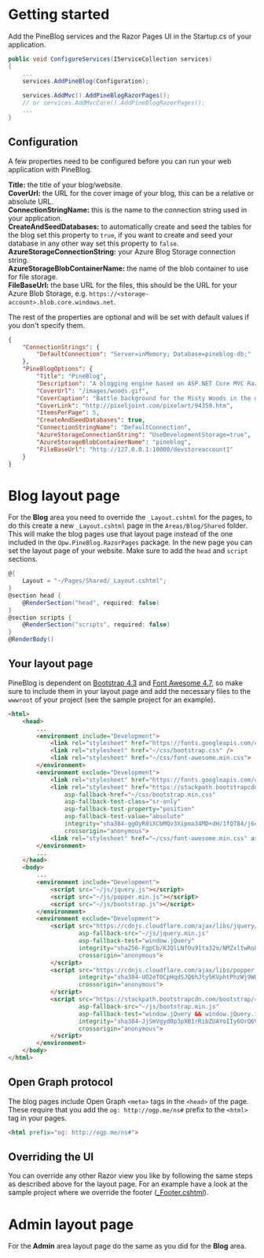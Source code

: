 # Getting started
Add the PineBlog services and the Razor Pages UI in the Startup.cs of your application.

``` csharp
public void ConfigureServices(IServiceCollection services)
{
    ...
    services.AddPineBlog(Configuration);
    
    services.AddMvc().AddPineBlogRazorPages();
    // or services.AddMvcCore().AddPineBlogRazorPages();
    ...
}
```

## Configuration
A few properties need to be configured before you can run your web application with PineBlog.

**Title:** the title of your blog/website.  
**CoverUrl:** the URL for the cover image of your blog, this can be a relative or absolute URL.  
**ConnectionStringName:** this is the name to the connection string used in your application.  
**CreateAndSeedDatabases:** to automatically create and seed the tables for the blog set this property to `true`, if you want to create and seed your database in any other way set this property to `false`.  
**AzureStorageConnectionString:** your Azure Blog Storage connection string.  
**AzureStorageBlobContainerName:** the name of the blob container to use for file storage.  
**FileBaseUrl:** the base URL for the files, this should be the URL for your Azure Blob Storage, e.g. `https://<storage-account>.blob.core.windows.net`.  

The rest of the properties are optional and will be set with default values if you don't specify them.

``` json
{
    "ConnectionStrings": {
        "DefaultConnection": "Server=inMemory; Database=pineblog-db;"
    },
    "PineBlogOptions": {
        "Title": "PineBlog",
        "Description": "A blogging engine based on ASP.NET Core MVC Razor Pages and Entity Framework Core",
        "CoverUrl": "/images/woods.gif",
        "CoverCaption": "Battle background for the Misty Woods in the game Shadows of Adam by Tim Wendorf",
        "CoverLink": "http://pixeljoint.com/pixelart/94359.htm",
        "ItemsPerPage": 5,
        "CreateAndSeedDatabases": true,
        "ConnectionStringName": "DefaultConnection",
        "AzureStorageConnectionString": "UseDevelopmentStorage=true",
        "AzureStorageBlobContainerName": "pineblog",
        "FileBaseUrl": "http://127.0.0.1:10000/devstoreaccount1"
    }
}
```

# Blog layout page
For the **Blog** area you need to override the `_Layout.cshtml` for the pages, to do this create a new `_Layout.cshtml` page in the `Areas/Blog/Shared` folder. This will make the blog pages use that layout page instead of the one included in the `Opw.PineBlog.RazorPages` package. 
In the new page you can set the layout page of your website. Make sure to add the `head` and `script` sections.

``` csharp
@{
    Layout = "~/Pages/Shared/_Layout.cshtml";
}
@section head {
    @RenderSection("head", required: false)
}
@section scripts {
    @RenderSection("scripts", required: false)
}
@RenderBody()
```

## Your layout page
PineBlog is dependent on [Bootstrap 4.3](https://getbootstrap.com/) and [Font Awesome 4.7](https://fontawesome.com/v4.7.0/), so make sure to include them in your layout page and add the necessary files to the `wwwroot` of your project (see the sample project for an example).

``` html
<html>
    <head>
        ...
        <environment include="Development">
            <link rel="stylesheet" href="https://fonts.googleapis.com/css?family=Open+Sans:400,700|Merriweather:700">
            <link rel="stylesheet" href="~/css/bootstrap.css" />
            <link rel="stylesheet" href="~/css/font-awesome.min.css">
        </environment>
        <environment exclude="Development">
            <link rel="stylesheet" href="https://fonts.googleapis.com/css?family=Open+Sans:400,700|Merriweather:700">
            <link rel="stylesheet" href="https://stackpath.bootstrapcdn.com/bootstrap/4.3.1/css/bootstrap.min.css"
                asp-fallback-href="~/css/bootstrap.min.css"
                asp-fallback-test-class="sr-only"
                asp-fallback-test-property="position"
                asp-fallback-test-value="absolute"
                integrity="sha384-ggOyR0iXCbMQv3Xipma34MD+dH/1fQ784/j6cY/iJTQUOhcWr7x9JvoRxT2MZw1T"
                crossorigin="anonymous">
            <link rel="stylesheet" href="~/css/font-awesome.min.css" asp-append-version="true">
        </environment>
        ...
    </head>
    <body>
        ...
        <environment include="Development">
            <script src="~/js/jquery.js"></script>
            <script src="~/js/popper.min.js"></script>
            <script src="~/js/bootstrap.js"></script>
        </environment>
        <environment exclude="Development">
            <script src="https://cdnjs.cloudflare.com/ajax/libs/jquery/3.3.1/jquery.min.js"
                    asp-fallback-src="~/js/jquery.min.js"
                    asp-fallback-test="window.jQuery"
                    integrity="sha256-FgpCb/KJQlLNfOu91ta32o/NMZxltwRo8QtmkMRdAu8="
                    crossorigin="anonymous">
            </script>
            <script src="https://cdnjs.cloudflare.com/ajax/libs/popper.js/1.14.7/umd/popper.min.js"
                    integrity="sha384-UO2eT0CpHqdSJQ6hJty5KVphtPhzWj9WO1clHTMGa3JDZwrnQq4sF86dIHNDz0W1"
                    crossorigin="anonymous">
            </script>
            <script src="https://stackpath.bootstrapcdn.com/bootstrap/4.3.1/js/bootstrap.min.js"
                    asp-fallback-src="~/js/bootstrap.min.js"
                    asp-fallback-test="window.jQuery && window.jQuery.fn && window.jQuery.fn.modal"
                    integrity="sha384-JjSmVgyd0p3pXB1rRibZUAYoIIy6OrQ6VrjIEaFf/nJGzIxFDsf4x0xIM+B07jRM"
                    crossorigin="anonymous">
            </script>
        </environment>
    </body>
</html>
```

## Open Graph protocol
The blog pages include Open Graph `<meta>` tags in the `<head>` of the page. These require that you add the `og: http://ogp.me/ns#` prefix to the `<html>` tag in your pages.

``` html
<html prefix="og: http://ogp.me/ns#">
```

## Overriding the UI
You can override any other Razor view you like by following the same steps as described above for the layout page. For an example have a look at the sample project where we override the footer ([_Footer.cshtml](https://github.com/ofpinewood/pineblog/blob/master/samples/Opw.PineBlog.Sample/Areas/Blog/Pages/Shared/_Footer_.cshtml)).

# Admin layout page
For the **Admin** area layout page do the same as you did for the **Blog** area.